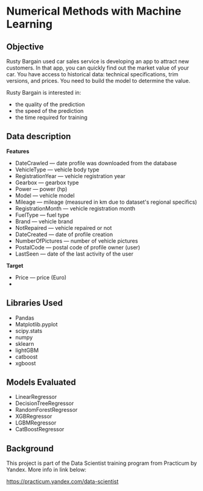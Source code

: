 # Numerical Methods with Machine Learning


## Objective
Rusty Bargain used car sales service is developing an app to attract new
customers. In that app, you can quickly find out the market value of your car.
You have access to historical data: technical specifications, trim versions, and
prices. You need to build the model to determine the value.

Rusty Bargain is interested in:
* the quality of the prediction
* the speed of the prediction
* the time required for training

## Data description
**Features**
* DateCrawled — date profile was downloaded from the database
* VehicleType — vehicle body type
* RegistrationYear — vehicle registration year
* Gearbox — gearbox type
* Power — power (hp)
* Model — vehicle model
* Mileage — mileage (measured in km due to dataset's regional specifics)
* RegistrationMonth — vehicle registration month
* FuelType — fuel type
* Brand — vehicle brand
* NotRepaired — vehicle repaired or not
* DateCreated — date of profile creation
* NumberOfPictures — number of vehicle pictures
* PostalCode — postal code of profile owner (user)
* LastSeen — date of the last activity of the user

**Target**
* Price — price (Euro)
* 
##  Libraries Used
 * Pandas
 * Matplotlib.pyplot
 * scipy.stats
 * numpy
 * sklearn
 * lightGBM
 * catboost
 * xgboost

##  Models Evaluated
 * LinearRegressor
 * DecisionTreeRegressor
 * RandomForestRegressor
 * XGBRegressor
 * LGBMRegressor
 * CatBoostRegressor
 
 ## Background

This project is part of the Data Scientist training program from Practicum by Yandex. More info in link below:

https://practicum.yandex.com/data-scientist



